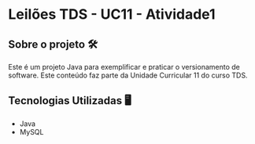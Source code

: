 # Leilões TDS - UC11 - Atividade1
## Sobre o projeto 🛠
Este é um projeto Java para exemplificar e praticar o versionamento de software. Este conteúdo faz parte da Unidade Curricular 11 do curso TDS.
## Tecnologias Utilizadas 🖥
- Java
- MySQL
